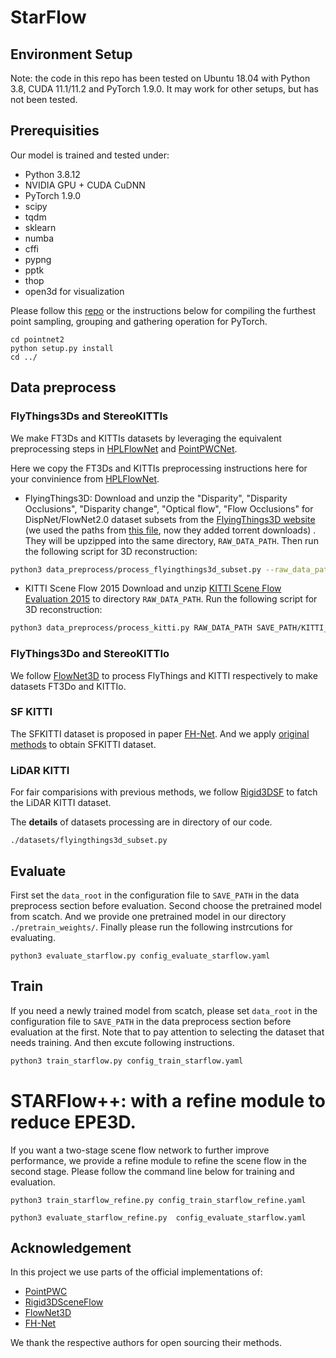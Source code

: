 # StarFlow

## Environment Setup

Note: the code in this repo has been tested on Ubuntu 18.04 with  Python 3.8, CUDA 11.1/11.2 and PyTorch 1.9.0. It  may work for other setups, but has not been tested. 

## Prerequisities

Our model is trained and tested under:

- Python 3.8.12
- NVIDIA GPU + CUDA CuDNN
- PyTorch 1.9.0
- scipy
- tqdm
- sklearn
- numba
- cffi
- pypng
- pptk
- thop
- open3d for visualization

 Please follow this [repo](https://github.com/sshaoshuai/Pointnet2.PyTorch) or the instructions below for compiling the furthest point sampling, grouping and gathering operation for PyTorch.

```
cd pointnet2
python setup.py install
cd ../
```



## Data preprocess

### FlyThings3Ds and StereoKITTIs

We make FT3Ds and KITTIs datasets by leveraging the equivalent preprocessing steps in [HPLFlowNet](https://web.cs.ucdavis.edu/~yjlee/projects/cvpr2019-HPLFlowNet.pdf) and [PointPWCNet](https://github.com/DylanWusee/PointPWC).

Here we copy the FT3Ds and KITTIs preprocessing instructions here for your convinience from [HPLFlowNet](https://github.com/laoreja/HPLFlowNet).

- FlyingThings3D:
  Download and unzip the "Disparity", "Disparity Occlusions", "Disparity change", "Optical flow", "Flow Occlusions" for DispNet/FlowNet2.0 dataset subsets from the [FlyingThings3D website](https://lmb.informatik.uni-freiburg.de/resources/datasets/SceneFlowDatasets.en.html) (we used the paths from [this file](https://lmb.informatik.uni-freiburg.de/data/FlyingThings3D_subset/FlyingThings3D_subset_all_download_paths.txt), now they added torrent downloads)
  . They will be upzipped into the same directory, `RAW_DATA_PATH`. Then run the following script for 3D reconstruction:

```bash
python3 data_preprocess/process_flyingthings3d_subset.py --raw_data_path RAW_DATA_PATH --save_path SAVE_PATH/FlyingThings3D_subset_processed_35m --only_save_near_pts
```

- KITTI Scene Flow 2015
  Download and unzip [KITTI Scene Flow Evaluation 2015](http://www.cvlibs.net/download.php?file=data_scene_flow.zip) to directory `RAW_DATA_PATH`.
  Run the following script for 3D reconstruction:

```bash
python3 data_preprocess/process_kitti.py RAW_DATA_PATH SAVE_PATH/KITTI_processed_occ_final
```

### FlyThings3Do and StereoKITTIo

We follow [FlowNet3D](https://github.com/xingyul/flownet3d) to process FlyThings and KITTI respectively to make datasets FT3Do and KITTIo.

### SF KITTI 

The SFKITTI dataset is proposed in paper [FH-Net](https://link.springer.com/chapter/10.1007/978-3-031-19842-7_13). And we apply [original methods](https://github.com/pigtigger/FH-Net) to obtain SFKITTI dataset.

### LiDAR KITTI

For fair comparisions with previous methods, we follow [Rigid3DSF](https://github.com/zgojcic/Rigid3DSceneFlow) to fatch the LiDAR KITTI dataset.

The **details** of datasets processing are in directory of our code.

```
./datasets/flyingthings3d_subset.py
```



## Evaluate

First set the `data_root` in the configuration file to `SAVE_PATH` in the data preprocess section before evaluation. Second choose the pretrained model from scatch. And we provide one pretrained model in our directory ```./pretrain_weights/```. Finally please run the following instrcutions for evaluating.

```
python3 evaluate_starflow.py config_evaluate_starflow.yaml
```



## Train

If you need a newly trained model from scatch, please set `data_root` in the configuration file to `SAVE_PATH` in the data preprocess section before evaluation at the first. Note that to pay attention to selecting the dataset that needs training. And then excute following instructions.

```bash
python3 train_starflow.py config_train_starflow.yaml
```

# STARFlow++: with a refine module to reduce EPE3D.

If you want a two-stage scene flow network to further improve performance, we provide a refine module to refine the scene flow in the second stage. Please follow the command line below for training and evaluation.

```
python3 train_starflow_refine.py config_train_starflow_refine.yaml
```

```
python3 evaluate_starflow_refine.py  config_evaluate_starflow.yaml
```



## Acknowledgement

In this project we use parts of the official implementations of: 

- [PointPWC](https://github.com/DylanWusee/PointPWC)
- [Rigid3DSceneFlow](https://github.com/zgojcic/Rigid3DSceneFlow)
- [FlowNet3D](https://github.com/xingyul/flownet3d)
- [FH-Net](https://github.com/pigtigger/FH-Net)

We thank the respective authors for open sourcing their methods. 



